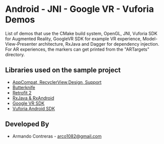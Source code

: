 # Android - JNI - Google VR - Vuforia Demos
List of demos that use the CMake build system, OpenGL, JNI, Vuforia SDK for Augmented Reality, GoogleVR SDK for example VR experience, Model-View-Presenter architecture, RxJava and Dagger for dependency injection.  For AR experiences, the markers can get printed from the "ARTargets" directory.

Libraries used on the sample project
------------------------------------
* [AppCompat, RecyclerView,Design, Support][4]
* [Butterknife][3]
* [Retrofit 2][2]
* [RxJava & RxAndroid][1]
* [Google VR SDK][5]
* [Vuforia Android SDK][6]

[1]: https://github.com/ReactiveX/RxAndroid
[2]: http://square.github.io/retrofit/
[3]: http://jakewharton.github.io/butterknife/
[4]: http://developer.android.com/intl/es/tools/support-library/index.html
[5]: https://github.com/googlevr/gvr-android-sdk
[6]: https://developer.vuforia.com/downloads/sdk

Developed By
------------
* Armando Contreras  - <arco1082@gmail.com>
